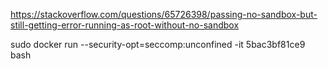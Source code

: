 https://stackoverflow.com/questions/65726398/passing-no-sandbox-but-still-getting-error-running-as-root-without-no-sandbox

sudo docker run --security-opt=seccomp:unconfined -it 5bac3bf81ce9 bash